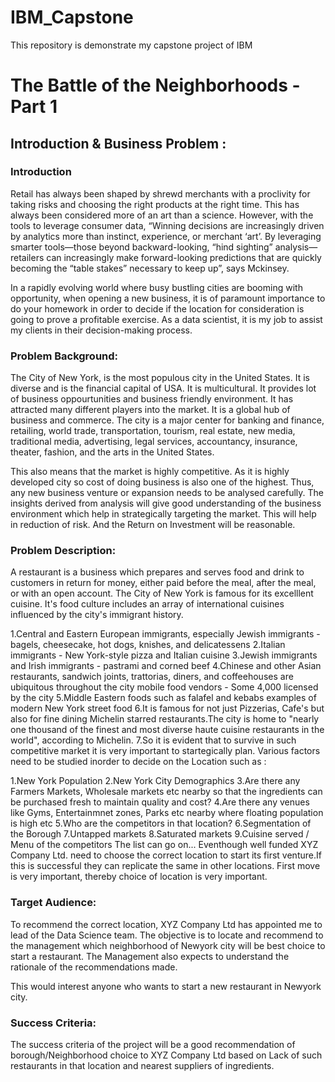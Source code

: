 # IBM_Capstone
This repository is demonstrate my capstone project of IBM

# The Battle of the Neighborhoods - Part 1

## Introduction & Business Problem :

### Introduction

Retail has always been shaped by shrewd merchants with a proclivity for taking risks and choosing the right products at the right time. This has always been considered more of an art than a science. However, with the tools to leverage consumer data, “Winning decisions are increasingly driven by analytics more than instinct, experience, or merchant ‘art’. By leveraging smarter tools—those beyond backward-looking, “hind sighting” analysis—retailers can increasingly make forward-looking predictions that are quickly becoming the “table stakes” necessary to keep up”, says Mckinsey.

In a rapidly evolving world where busy bustling cities are booming with opportunity, when opening a new business, it is of paramount importance to do your homework in order to decide if the location for consideration is going to prove a profitable exercise. As a data scientist, it is my job to assist my clients in their decision-making process.

### Problem Background:

The City of New York, is the most populous city in the United States. It is diverse and is the financial capital of USA. It is multicultural. It provides lot of business oppourtunities and business friendly environment. It has attracted many different players into the market. It is a global hub of business and commerce. The city is a major center for banking and finance, retailing, world trade, transportation, tourism, real estate, new media, traditional media, advertising, legal services, accountancy, insurance, theater, fashion, and the arts in the United States.

This also means that the market is highly competitive. As it is highly developed city so cost of doing business is also one of the highest. Thus, any new business venture or expansion needs to be analysed carefully. The insights derived from analysis will give good understanding of the business environment which help in strategically targeting the market. This will help in reduction of risk. And the Return on Investment will be reasonable.

### Problem Description:

A restaurant is a business which prepares and serves food and drink to customers in return for money, either paid before the meal, after the meal, or with an open account. The City of New York is famous for its excelllent cuisine. It's food culture includes an array of international cuisines influenced by the city's immigrant history.

1.Central and Eastern European immigrants, especially Jewish immigrants - bagels, cheesecake, hot dogs, knishes, and delicatessens
2.Italian immigrants - New York-style pizza and Italian cuisine
3.Jewish immigrants and Irish immigrants - pastrami and corned beef
4.Chinese and other Asian restaurants, sandwich joints, trattorias, diners, and coffeehouses are ubiquitous throughout the city
mobile food vendors - Some 4,000 licensed by the city
5.Middle Eastern foods such as falafel and kebabs examples of modern New York street food
6.It is famous for not just Pizzerias, Cafe's but also for fine dining Michelin starred restaurants.The city is home to "nearly one thousand of the finest and most diverse haute cuisine restaurants in the world", according to Michelin.
7.So it is evident that to survive in such competitive market it is very important to startegically plan. Various factors need to be studied inorder to decide on the Location such as : 

1.New York Population 
2.New York City Demographics 
3.Are there any Farmers Markets, Wholesale markets etc nearby so that the ingredients can be purchased fresh to maintain quality and cost?
4.Are there any venues like Gyms, Entertainmnet zones, Parks etc nearby where floating population is high etc 
5.Who are the competitors in that location? 
6.Segmentation of the Borough 
7.Untapped markets 
8.Saturated markets
9.Cuisine served / Menu of the competitors 
The list can go on...
Eventhough well funded XYZ Company Ltd. need to choose the correct location to start its first venture.If this is successful they can replicate the same in other locations. First move is very important, thereby choice of location is very important.

### Target Audience:

To recommend the correct location, XYZ Company Ltd has appointed me to lead of the Data Science team. The objective is to locate and recommend to the management which neighborhood of Newyork city will be best choice to start a restaurant. The Management also expects to understand the rationale of the recommendations made.

This would interest anyone who wants to start a new restaurant in Newyork city.

### Success Criteria:

The success criteria of the project will be a good recommendation of borough/Neighborhood choice to XYZ Company Ltd based on Lack of such restaurants in that location and nearest suppliers of ingredients.
